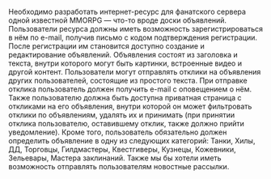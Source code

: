 Необходимо разработать интернет-ресурс для фанатского сервера одной известной MMORPG — что-то вроде доски объявлений. 
Пользователи ресурса должны иметь возможность зарегистрироваться в нём по e-mail, получив письмо с кодом подтверждения регистрации. 
После регистрации им становится доступно создание и редактирование объявлений. 
Объявления состоят из заголовка и текста, внутри которого могут быть картинки, встроенные видео и другой контент. 
Пользователи могут отправлять отклики на объявления других пользователей, состоящие из простого текста. 
При отправке отклика пользователь должен получить e-mail с оповещением о нём. 
Также пользователю должна быть доступна приватная страница с откликами на его объявления, внутри которой он может фильтровать отклики по объявлениям, удалять их и принимать (при принятии отклика пользователю, оставившему отклик, также должно прийти уведомление). 
Кроме того, пользователь обязательно должен определить объявление в одну из следующих категорий: Танки, Хилы, ДД, Торговцы, Гилдмастеры, Квестгиверы, Кузнецы, Кожевники, Зельевары, Мастера заклинаний.
Также мы бы хотели иметь возможность отправлять пользователям новостные рассылки.

